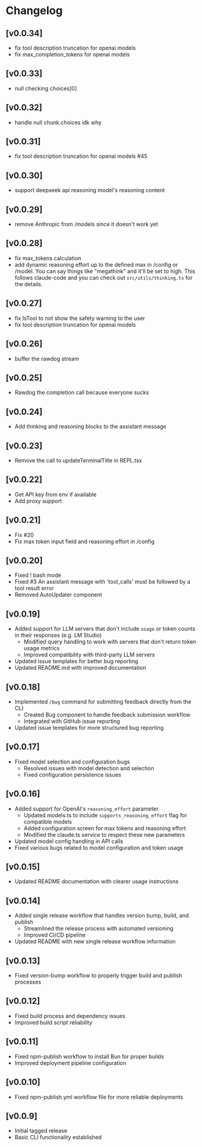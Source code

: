 # Changelog

## [v0.0.34]
- fix tool description truncation for openai models
- fix max_completion_tokens for openai models

## [v0.0.33]
- null checking choices[0]

## [v0.0.32]
- handle null chunk.choices idk why

## [v0.0.31]
- fix tool description truncation for openai models #45

## [v0.0.30]
- support deepseek api reasoning model's reasoning content

## [v0.0.29]
- remove Anthropic from /models since it doesn't work yet


## [v0.0.28]
- fix max_tokens calculation
- add dynamic reasoning effort up to the defined max in /config or /model. You can say things like "megathink" and it'll be set to high. This follows claude-code and you can check out `src/utils/thinking.ts` for the details.

## [v0.0.27]
- fix lsTool to not show the safety warning to the user
- fix tool description truncation for openai models

## [v0.0.26]
- buffer the rawdog stream

## [v0.0.25]
- Rawdog the completion call because everyone sucks

## [v0.0.24]
- Add thinking and reasoning blocks to the assistant message

## [v0.0.23]
- Remove the call to updateTerminalTitle in REPL.tsx

## [v0.0.22]
- Get API key from env if available
- Add proxy support

## [v0.0.21]
- Fix #20
- Fix max token input field and reasoning effort in /config

## [v0.0.20]
- Fixed ! bash mode
- Fixed #3 An assistant message with 'tool_calls' must be followed by a tool result error
- Removed AutoUpdater component

## [v0.0.19]
- Added support for LLM servers that don't include `usage` or token counts in their responses (e.g. LM Studio)
  - Modified query handling to work with servers that don't return token usage metrics
  - Improved compatibility with third-party LLM servers
- Updated issue templates for better bug reporting
- Updated README.md with improved documentation

## [v0.0.18]
- Implemented `/bug` command for submitting feedback directly from the CLI
  - Created Bug component to handle feedback submission workflow
  - Integrated with GitHub issue reporting
- Updated issue templates for more structured bug reporting

## [v0.0.17]
- Fixed model selection and configuration bugs
  - Resolved issues with model detection and selection
  - Fixed configuration persistence issues

## [v0.0.16]
- Added support for OpenAI's `reasoning_effort` parameter
  - Updated models.ts to include `supports_reasoning_effort` flag for compatible models
  - Added configuration screen for max tokens and reasoning effort
  - Modified the claude.ts service to respect these new parameters
- Updated model config handling in API calls
- Fixed various bugs related to model configuration and token usage

## [v0.0.15]
- Updated README documentation with clearer usage instructions

## [v0.0.14]
- Added single release workflow that handles version bump, build, and publish
  - Streamlined the release process with automated versioning
  - Improved CI/CD pipeline
- Updated README with new single release workflow information

## [v0.0.13]
- Fixed version-bump workflow to properly trigger build and publish processes

## [v0.0.12]
- Fixed build process and dependency issues
- Improved build script reliability

## [v0.0.11]
- Fixed npm-publish workflow to install Bun for proper builds
- Improved deployment pipeline configuration

## [v0.0.10]
- Fixed npm-publish.yml workflow file for more reliable deployments

## [v0.0.9]
- Initial tagged release
- Basic CLI functionality established
